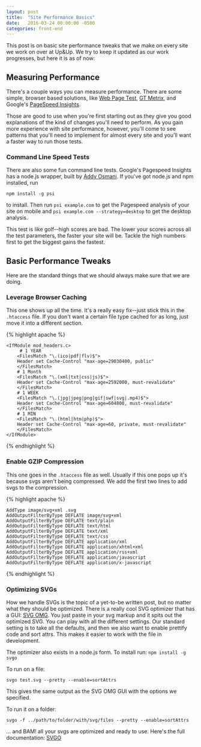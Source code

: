 ```yaml
---
layout: post
title:  "Site Performance Basics"
date:   2016-03-24 00:00:00 -0500
categories: front-end
---
```


This post is on basic site performance tweaks that we make on every site we work on over at Up&Up. We try to keep it updated as our work progresses, but here it is as of now:

## Measuring Performance

There's a couple ways you can measure performance. There are some simple, browser based solutions, like [Web Page Test](http://www.webpagetest.org/), [GT Metrix](https://gtmetrix.com/), and Google's [PageSpeed Insights](https://developers.google.com/speed/pagespeed/insights/).

Those are good to use when you're first starting out as they give you good explanations of the kind of changes you'll need to perform. As you gain more experience with site performance, however, you'll come to see patterns that you'll need to implement for almost every site and you'll want a faster way to run those tests.

### Command Line Speed Tests

There are also some fun command line tests. Google's Pagespeed Insights has a node.js wrapper, built by [Addy Osmani](http://addyosmani.com/blog/automating-web-performance-measurement-with-psi-for-node/). If you've got node.js and npm installed, run

`npm install -g psi`

to install. Then run `psi example.com` to get the Pagespeed analysis of your site on mobile and `psi example.com --strategy=desktop` to get the desktop analysis.

This test is like golf--high scores are bad. The lower your scores across all the test parameters, the faster your site will be. Tackle the high numbers first to get the biggest gains the fastest.

## Basic Performance Tweaks

Here are the standard things that we should always make sure that we are doing.

### Leverage Browser Caching

This one shows up all the time. It's a really easy fix--just stick this in the `.htaccess` file. If you don't want a certain file type cached for as long, just move it into a different section.

{% highlight apache %}

    <IfModule mod_headers.c>  
         # 1 YEAR  
        <FilesMatch "\.(ico|pdf|flv)$">  
        Header set Cache-Control "max-age=29030400, public"  
        </FilesMatch>
        # 1 Month
        <FilesMatch "\.(xml|txt|css|js)$">
        Header set Cache-Control "max-age=2592000, must-revalidate"
        </FilesMatch>
        # 1 WEEK
        <FilesMatch "\.(jpg|jpeg|png|gif|swf|svg|.mp4)$">
        Header set Cache-Control "max-age=604800, must-revalidate"
        </FilesMatch>
        # 1 MIN
        <FilesMatch "\.(html|htm|php)$">
        Header set Cache-Control "max-age=60, private, must-revalidate"
        </FilesMatch>
    </IfModule>

{% endhighlight %}

### Enable GZIP Compression

This one goes in the `.htaccess` file as well. Usually if this one pops up it's because svgs aren't being compressed. We add the first two lines to add svgs to the compression.

{% highlight apache %}

    AddType image/svg+xml .svg
    AddOutputFilterByType DEFLATE image/svg+xml
    AddOutputFilterByType DEFLATE text/plain
    AddOutputFilterByType DEFLATE text/html
    AddOutputFilterByType DEFLATE text/xml
    AddOutputFilterByType DEFLATE text/css
    AddOutputFilterByType DEFLATE application/xml
    AddOutputFilterByType DEFLATE application/xhtml+xml
    AddOutputFilterByType DEFLATE application/rss+xml
    AddOutputFilterByType DEFLATE application/javascript
    AddOutputFilterByType DEFLATE application/x-javascript

{% endhighlight %}

### Optimizing SVGs

How we handle SVGs is the topic of a yet-to-be written post, but no matter what they should be optimized. There is a really cool SVG optimizer that has a GUI: [SVG OMG](https://jakearchibald.github.io/svgomg/). You just paste in your svg markup and it spits out the optimized SVG. You can play with all the different settings. Our standard setting is to take all the defaults, and then we also want to enable prettify code and sort attrs. This makes it easier to work with the file in development.

The optimizer also exists in a node.js form. To install run: `npm install -g svgo`

To run on a file:

`svgo test.svg --pretty --enable=sortAttrs`

This gives the same output as the SVG OMG GUI with the options we specified.

To run it on a folder:

`svgo -f ../path/to/folder/with/svg/files --pretty --enable=sortAttrs`

... and BAM! all your svgs are optimized and ready to use. Here's the full documentation: [SVGO](https://github.com/svg/svgo)

</div>
